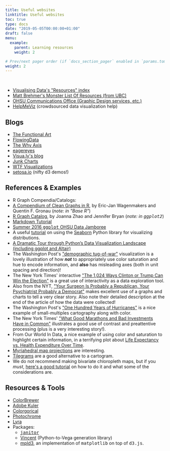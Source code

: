 ```yaml
---
title: Useful websites
linktitle: Useful websites
toc: true
type: docs
date: "2019-05-05T00:00:00+01:00"
draft: false
menu:
  example:
    parent: Learning resources
    weight: 2

# Prev/next pager order (if `docs_section_pager` enabled in `params.toml`)
weight: 2
---
```


<br>

*   [Visualising Data's "Resources" index](http://www.visualisingdata.com/index.php/resources/)
*   [Matt Brehmer's Monster List Of Resources (from UBC)](http://www.cs.ubc.ca/group/infovis/resources.shtml)
*   [OHSU Communications Office (Graphic Design services, etc.)](https://o2.ohsu.edu/communications/services/index.cfm)
*   [HelpMeViz](http://helpmeviz.com) (crowdsourced data visualization help)


## Blogs
*   [The Functional Art](http://www.thefunctionalart.com)
*   [FlowingData](http://flowingdata.com)
*   [The Why Axis](http://thewhyaxis.info)
*   [eagereyes](http://eagereyes.org)
*   [Visua.ly's blog](http://blog.visual.ly)
*   [Junk Charts](http://junkcharts.typepad.com)
*   [WTF Visualizations](http://viz.wtf)
*   [setosa.io](http://setosa.io/) (nifty d3 demos!)

## References & Examples
*   R Graph Compendia/Catalogs:
*   [A Compendium of Clean Graphs in R](http://shinyapps.org/apps/RGraphCompendium/index.php), by Eric-Jan Wagenmakers and Quentin F. Gronau (_note: in "Base R"_)
*   [R Graph Catalog](http://shinyapps.stat.ubc.ca/r-graph-catalog/), by Joanna Zhao and Jennifer Bryan (_note: in <tt>ggplot2</tt>_)
*   [Markdown Tutorial](http://www.markdowntutorial.com)
*   [Summer 2016 <tt>ggplot</tt> OHSU Data Jamboree](http://cslu.ohsu.edu/~presmane/courses/ggplot-jamboree-heart.html)
*   A useful [tutorial](http://nbviewer.ipython.org/github/mwaskom/seaborn/blob/master/examples/plotting_distributions.ipynb) on using the [Seaborn](http://stanford.edu/~mwaskom/software/seaborn/) Python library for visualizing distributions.
*   [A Dramatic Tour through Python’s Data Visualization Landscape (including ggplot and Altair)](https://dansaber.wordpress.com/2016/10/02/a-dramatic-tour-through-pythons-data-visualization-landscape-including-ggplot-and-altair/)
*   The Washington Post's ["demographic tug-of-war"](https://www.washingtonpost.com/graphics/politics/2016-election/the-demographic-groups-fueling-the-election/) visualization is a lovely illustration of how _**not**_ to appropriately use color saturation and hue to encode information, and **also** has misleading axes (both in unit spacing and direction)!
*   The New York Times' interactive ["The 1,024 Ways Clinton or Trump Can Win the Election"](http://www.nytimes.com/interactive/2016/upshot/clinton-trump-paths-to-win-election.html) is a great use of interactivity as a data exploration tool.
*   Also from the NYT, ["Your Surgeon Is Probably a Republican, Your Psychiatrist Probably a Democrat"](http://www.nytimes.com/2016/10/07/upshot/your-surgeon-is-probably-a-republican-your-psychiatrist-probably-a-democrat.html?smprod=nytcore-iphone&smid=nytcore-iphone-share&_r=1) makes excellent use of a graphs and charts to tell a very clear story. Also note their detailed description at the end of the article of how the data were collected!
*   The Washington Post's ["One Hundred Years of Hurricanes"](https://www.washingtonpost.com/graphics/national/one-hundred-years-of-hurricanes/?%3Ftid%3D=sm_pg) is a nice example of small-multiples cartography along with color.
*   The New York Times' ["What Good Marathons and Bad Investments Have in Common"](http://www.nytimes.com/2014/04/23/upshot/what-good-marathons-and-bad-investments-have-in-common.html) illustrates a good use of contrast and preattentive processing (plus is a very interesting story!).
*   From Our World In Data, a nice example of using color and saturation to highlight certain information, in a terrifying plot about [Life Expectancy vs. Health Expenditure Over Time](https://ourworldindata.org/the-link-between-life-expectancy-and-health-spending-us-focus#life-expectancy-vs-health-expenditure-over-time-1970-2014ref).
*   [Myriahedral map projections](http://www.win.tue.nl/%7Evanwijk/myriahedral/) are interesting.
*   [Tilegrams](http://pitchinteractive.com/latest/tilegrams-more-human-maps/) are a good alternative to a cartogram.
*   We do not recommend making bivariate chloropleth maps, but if you _must_, [here's a good tutorial](http://www.joshuastevens.net/cartography/make-a-bivariate-choropleth-map/) on how to do it and what some of the considerations are.


## Resources & Tools
*   [ColorBrewer](http://colorbrewer2.org)
*   [Adobe Kuler](https://kuler.adobe.com/)
*   [Colorgorical](http://vrl.cs.brown.edu/color)
*   [Photochrome](http://photochrome.io/)
*   [Lyra](http://idl.cs.washington.edu/projects/lyra/)
*   Packages:
    *   [<tt>janitor</tt>](https://cran.r-project.org/web/packages/janitor/vignettes/introduction.html)
    *   [Vincent](https://vincent.readthedocs.io/en/latest/) (Python-to-Vega generation library)
    *   [mpld3](http://mpld3.github.io), an implementation of <tt>matplotlib</tt> on top of <tt>d3.js</tt>.

